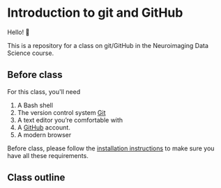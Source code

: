 # Introduction to git and GitHub

Hello! 👋 

This is a repository for a class on git/GitHub in the Neuroimaging Data Science course. 

## Before class
For this class, you'll need
1. A Bash shell
2. The version control system [Git](https://git-scm.com/)
3. A text editor you’re comfortable with 
4. A [GitHub](https://github.com/) account.
5. A modern browser

Before class, please follow the [installation instructions](https://github.com/koudyk/intro_git_github/blob/main/installation_instructions.md) to make sure you have all these requirements. 

## Class outline


